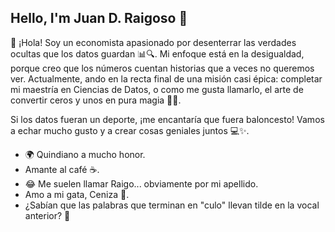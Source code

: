 ## Hello, I'm Juan D. Raigoso 👋


👋 ¡Hola! Soy un economista apasionado por desenterrar las verdades ocultas que los datos guardan 📊🔍. Mi enfoque está en la desigualdad, porque creo que los números cuentan historias que a veces no queremos ver. Actualmente, ando en la recta final de una misión casi épica: completar mi maestría en Ciencias de Datos, o como me gusta llamarlo, el arte de convertir ceros y unos en pura magia 🎩✨.

Si los datos fueran un deporte, ¡me encantaría que fuera baloncesto! Vamos a echar mucho gusto y a crear cosas geniales juntos 💻✨.


- 🌍 Quindiano a mucho honor.
- Amante al café ☕.
- 😂 Me suelen llamar Raigo... obviamente por mi apellido.
- Amo a mi gata, Ceniza 🐾.
- ¿Sabían que las palabras que terminan en "culo" llevan tilde en la vocal anterior? 🤔
